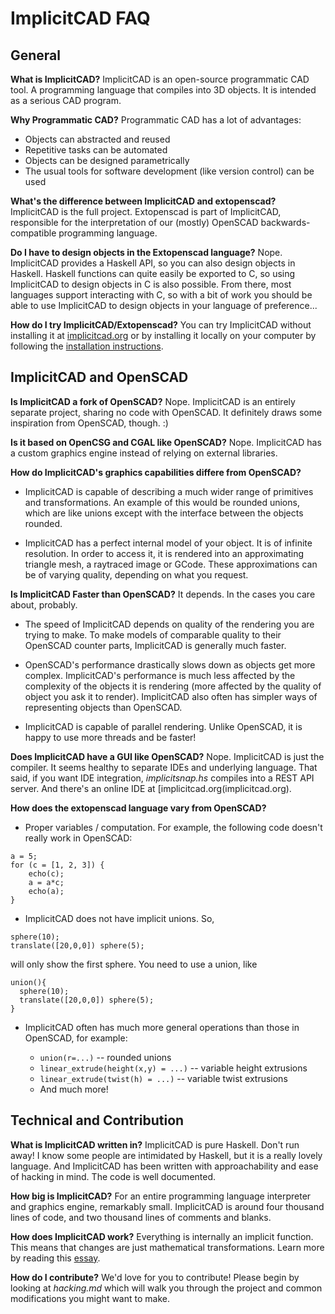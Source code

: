 ImplicitCAD FAQ
================

General
-------

**What is ImplicitCAD?** ImplicitCAD is an open-source programmatic CAD tool. A programming language that compiles into 3D objects. It is intended as a serious CAD program.

**Why Programmatic CAD?** Programmatic CAD has a lot of advantages:

* Objects can abstracted and reused
* Repetitive tasks can be automated
* Objects can be designed parametrically
* The usual tools for software development (like version control) can be used

**What's the difference between ImplicitCAD and extopenscad?** ImplicitCAD is the full project. Extopenscad is part of ImplicitCAD, responsible for the interpretation of our (mostly) OpenSCAD backwards-compatible programming language.

**Do I have to design objects in the Extopenscad language?** Nope. ImplicitCAD provides a Haskell API, so you can also design objects in Haskell. Haskell functions can quite easily be exported to C, so using ImplicitCAD to design objects in C is also possible. From there, most languages support interacting with C, so with a bit of work you should be able to use ImplicitCAD to design objects in your language of preference...

**How do I try ImplicitCAD/Extopenscad?** You can try ImplicitCAD without installing it at [implicitcad.org](http://implicitcad.org) or by installing it locally on your computer by following the [installation instructions](http://github.com/colah/ImplicitCAD/).

ImplicitCAD and OpenSCAD
-------------------------

**Is ImplicitCAD a fork of OpenSCAD?** Nope. ImplicitCAD is an entirely separate project, sharing no code with OpenSCAD. It definitely draws some inspiration from OpenSCAD, though. :)

**Is it based on OpenCSG and CGAL like OpenSCAD?** Nope. ImplicitCAD has a custom graphics engine instead of relying on external libraries.

**How do ImplicitCAD's graphics capabilities differe from OpenSCAD?**

* ImplicitCAD is capable of describing a much wider range of primitives and transformations. An example of this would be rounded unions, which are like unions except with the interface between the objects rounded.

* ImplicitCAD has a perfect internal model of your object. It is of infinite resolution. In order to access it, it is rendered into an approximating triangle mesh, a raytraced image or GCode. These approximations can be of varying quality, depending on what you request.

**Is ImplicitCAD Faster than OpenSCAD?** It depends. In the cases you care about, probably.

* The speed of ImplicitCAD depends on quality of the rendering you are trying to make. To make models of comparable quality to their OpenSCAD counter parts, ImplicitCAD is generally much faster.

* OpenSCAD's performance drastically slows down as objects get more complex. ImplicitCAD's performance is much less affected by the complexity of the objects it is rendering (more affected by the quality of object you ask it to render). ImplicitCAD also often has simpler ways of representing objects than OpenSCAD.

* ImplicitCAD is capable of parallel rendering. Unlike OpenSCAD, it is happy to use more threads and be faster!

**Does ImplicitCAD have a GUI like OpenSCAD?** Nope. ImplicitCAD is just the compiler. It seems healthy to separate IDEs and underlying language. That said, if you want IDE integration, *implicitsnap.hs* compiles into a REST API server. And there's an online IDE at [implicitcad.org(implicitcad.org).

**How does the extopenscad language vary from OpenSCAD?**

* Proper variables / computation. For example, the following code doesn't really work in OpenSCAD:

```
a = 5;
for (c = [1, 2, 3]) {
    echo(c);
    a = a*c;
    echo(a);
}
```

* ImplicitCAD does not have implicit unions. So,

```
sphere(10);
translate([20,0,0]) sphere(5);
```

will only show the first sphere. You need to use a union, like

```
union(){
  sphere(10);
  translate([20,0,0]) sphere(5);
}
```

* ImplicitCAD often has much more general operations than those in OpenSCAD, for example:

  * `union(r=...)` -- rounded unions
  * `linear_extrude(height(x,y) = ...)` -- variable height extrusions
  * `linear_extrude(twist(h) = ...)` -- variable twist extrusions
  * And much more! 


Technical and Contribution
--------------------------

**What is ImplicitCAD written in?** ImplicitCAD is pure Haskell. Don't run away! I know some people are intimidated by Haskell, but it is a really lovely language. And ImplicitCAD has been written with approachability and ease of hacking in mind. The code is well documented.

**How big is ImplicitCAD?** For an entire programming language interpreter and graphics engine, remarkably small. ImplicitCAD is around four thousand lines of code, and two thousand lines of comments and blanks.

**How does ImplicitCAD work?** Everything is internally an implicit function. This means that changes are just mathematical transformations. Learn more by reading this [essay](http://christopherolah.wordpress.com/2011/11/06/manipulation-of-implicit-functions-with-an-eye-on-cad/).

**How do I contribute?** We'd love for you to contribute! Please begin by looking at *hacking.md* which will walk you through the project and common modifications you might want to make.

